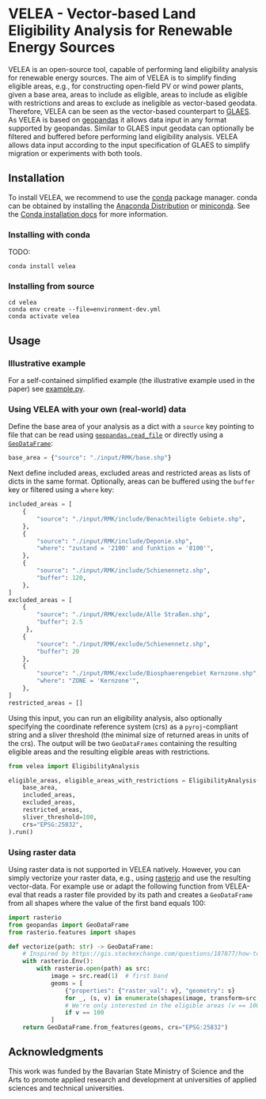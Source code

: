 # VELEA - Vector-based Land Eligibility Analysis for Renewable Energy Sources

VELEA is an open-source tool, capable of performing land eligibility analysis for renewable energy sources.
The aim of VELEA is to simplify finding eligible areas, e.g., for constructing open-field PV or wind power plants, given
a base area, areas to include as eligible, areas to include as eligible with restrictions and areas to exclude as 
ineligible as vector-based geodata.
Therefore, VELEA can be seen as the vector-based counterpart to [GLAES](https://github.com/FZJ-IEK3-VSA/glaes).
As VELEA is based on [geopandas](https://github.com/geopandas/geopandas) it allows data input in any format supported by
geopandas.
Similar to GLAES input geodata can optionally be filtered and buffered before performing land eligibility analysis.
VELEA allows data input according to the input specification of GLAES to simplify migration or experiments with both 
tools.

## Installation

To install VELEA, we recommend to use the [conda](https://docs.conda.io/en/latest/) package manager. conda can be 
obtained by installing the [Anaconda Distribution](https://www.anaconda.com/distribution/) or
[miniconda](https://docs.anaconda.com/miniconda/). See the 
[Conda installation docs](https://conda.io/docs/user-guide/install/download.html>) for more information.

### Installing with conda

TODO:

    conda install velea
    
### Installing from source

    cd velea
    conda env create --file=environment-dev.yml
    conda activate velea

## Usage
### Illustrative example
For a self-contained simplified example (the illustrative example used in the paper) see [example.py](/velea/example.py).

### Using VELEA with your own (real-world) data
Define the base area of your analysis as a dict with a `source` key pointing to file that can be read using 
[`geopandas.read_file`](https://geopandas.org/en/stable/docs/reference/api/geopandas.read_file.html) or directly using a 
[`GeoDataFrame`](https://geopandas.org/en/stable/docs/reference/api/geopandas.GeoDataFrame.html):
```python
base_area = {"source": "./input/RMK/base.shp"}
```
Next define included areas, excluded areas and restricted areas as lists of dicts in the same format. 
Optionally, areas can be buffered using the `buffer` key or filtered using a `where` key:
```python
included_areas = [
    {
        "source": "./input/RMK/include/Benachteiligte Gebiete.shp",
    },
    {
        "source": "./input/RMK/include/Deponie.shp",
        "where": "zustand = '2100' and funktion = '8100'",
    },
    {
        "source": "./input/RMK/include/Schienennetz.shp",
        "buffer": 120,
    },
]
excluded_areas = [
    {
        "source": "./input/RMK/exclude/Alle Straßen.shp", 
        "buffer": 2.5
     },
    {
        "source": "./input/RMK/exclude/Schienennetz.shp", 
        "buffer": 20
    },
    {
        "source": "./input/RMK/exclude/Biosphaerengebiet Kernzone.shp",
        "where": "ZONE = 'Kernzone'",
    },
]
restricted_areas = []
```
Using this input, you can run an eligibility analysis, also optionally specifying the coordinate reference system (crs)
as a `pyroj`-compliant string and a sliver threshold (the minimal size of returned areas in units of the crs). The 
output will be two `GeoDataFrames` containing the resulting eligible areas and the resulting eligible areas with 
restrictions.

```python
from velea import EligibilityAnalysis

eligible_areas, eligible_areas_with_restrictions = EligibilityAnalysis(
    base_area,
    included_areas,
    excluded_areas,
    restricted_areas,
    sliver_threshold=100,
    crs="EPSG:25832",
).run()
```
### Using raster data
Using raster data is not supported in VELEA natively. However, you can simply vectorize your raster data, e.g., using 
[rasterio](https://github.com/rasterio/rasterio) and use the resulting vector-data. For example use or adapt the 
following function from VELEA-eval that reads a raster file provided by its path and creates a `GeoDataFrame` from all 
shapes where the value of the first band equals 100:
```python
import rasterio
from geopandas import GeoDataFrame
from rasterio.features import shapes

def vectorize(path: str) -> GeoDataFrame:
    # Inspired by https://gis.stackexchange.com/questions/187877/how-to-polygonize-raster-to-shapely-polygons
    with rasterio.Env():
        with rasterio.open(path) as src:
            image = src.read(1)  # first band
            geoms = [
                {"properties": {"raster_val": v}, "geometry": s}
                for _, (s, v) in enumerate(shapes(image, transform=src.transform))
                # We're only interested in the eligible areas (v == 100) --> drop other values
                if v == 100
            ]
    return GeoDataFrame.from_features(geoms, crs="EPSG:25832")
```

## Acknowledgments
This work was funded by the Bavarian State Ministry of Science and the Arts to promote applied research and development 
at universities of applied sciences and technical universities.